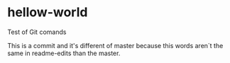 # hellow-world

Test of Git comands

This is a commit and it's different of master because this words aren´t the same in readme-edits than the master.
